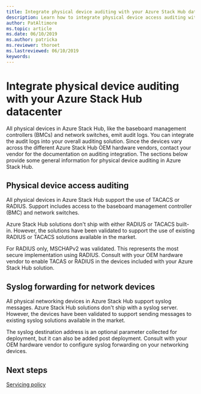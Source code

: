 ```yaml
---
title: Integrate physical device auditing with your Azure Stack Hub datacenter 
description: Learn how to integrate physical device access auditing with your Azure Stack Hub datacenter.
author: PatAltimore
ms.topic: article
ms.date: 06/10/2019
ms.author: patricka
ms.reviewer: thoroet
ms.lastreviewed: 06/10/2019
keywords:
---
```


# Integrate physical device auditing with your Azure Stack Hub datacenter

All physical devices in Azure Stack Hub, like the baseboard management controllers (BMCs) and network switches, emit audit logs. You can integrate the audit logs into your overall auditing solution. Since the devices vary across the different Azure Stack Hub OEM hardware vendors, contact your vendor for the documentation on auditing integration. The sections below provide some general information for physical device auditing in Azure Stack Hub.  

## Physical device access auditing

All physical devices in Azure Stack Hub support the use of TACACS or RADIUS. Support includes access to the baseboard management controller (BMC) and network switches.

Azure Stack Hub solutions don't ship with either RADIUS or TACACS built-in. However, the solutions have been validated to support the use of existing RADIUS or TACACS solutions available in the market.

For RADIUS only, MSCHAPv2 was validated. This represents the most secure implementation using RADIUS. Consult with your OEM hardware vendor to enable TACAS or RADIUS in the devices included with your Azure Stack Hub solution.

## Syslog forwarding for network devices

All physical networking devices in Azure Stack Hub support syslog messages. Azure Stack Hub solutions don't ship with a syslog server. However, the devices have been validated to support sending messages to existing syslog solutions available in the market.

The syslog destination address is an optional parameter collected for deployment, but it can also be added post deployment. Consult with your OEM hardware vendor to configure syslog forwarding on your networking devices.

## Next steps

[Servicing policy](azure-stack-servicing-policy.md)
